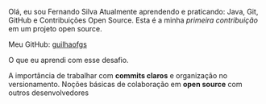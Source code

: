 Olá, eu sou Fernando Silva
Atualmente aprendendo e praticando: Java, Git, GitHub e Contribuições Open Source.
Esta é a minha *primeira contribuição* em um projeto open source.

Meu GitHub: [guilhaofgs](https://github.com/guilhaofgs)

O que eu aprendi com esse desafio.

A importância de trabalhar com **commits claros** e organização no versionamento.
Noções básicas de colaboração em **open source** com outros desenvolvedores


